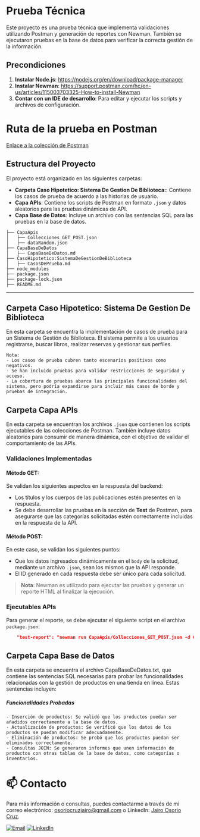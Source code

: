 # Prueba Técnica

Este proyecto es una prueba técnica que implementa validaciones utilizando Postman y generación de reportes con Newman. También se ejecutaron pruebas en la base de datos para verificar la correcta gestión de la información.

## Precondiciones

1. **Instalar Node.js**: https://nodejs.org/en/download/package-manager
2. **Instalar Newman**: https://support.postman.com/hc/en-us/articles/115003703325-How-to-install-Newman
3. **Contar con un IDE de desarrollo**: Para editar y ejecutar los scripts y archivos de configuración.

# Ruta de la prueba en Postman

[Enlace a la colección de Postman](https://elements.getpostman.com/redirect?entityId=32063379-9b79064f-313e-4e32-b76f-1c8ac3436b5c&entityType=collection)

## Estructura del Proyecto

El proyecto está organizado en las siguientes carpetas:
- **Carpeta Caso Hipotetico: Sistema De Gestion De Biblioteca:**: Contiene los casos de prueba de acuerdo a las historias de usuario.
- **Capa APIs**: Contiene los scripts de Postman en formato `.json` y datos aleatorios para las pruebas dinámicas de API.
- **Capa Base de Datos**: Incluye un archivo con las sentencias SQL para las pruebas en la base de datos.
````
├── CapaApis
│   ├── Collecciones_GET_POST.json
│   ├── dataRandom.json
├── CapaBaseDeDatos
│   ├── CapaBaseDeDatos.md
├── CasoHipotetico:SistemaDeGestionDeBiblioteca
│   ├── CasosDePrueba.md
├── node_modules
├── package.json
├── package-lock.json
├── README.md
````
---

## Carpeta Caso Hipotetico: Sistema De Gestion De Biblioteca

En esta carpeta se encuentra la implementación de casos de prueba para un Sistema de Gestión de Biblioteca. El sistema permite a los usuarios registrarse, buscar libros, realizar reservas y gestionar sus perfiles.
````
Nota:
- Los casos de prueba cubren tanto escenarios positivos como negativos.
- Se han incluido pruebas para validar restricciones de seguridad y acceso.
- La cobertura de pruebas abarca las principales funcionalidades del sistema, pero podría expandirse para incluir más casos de borde y pruebas de integración.
````
## Carpeta Capa APIs

En esta carpeta se encuentran los archivos `.json` que contienen los scripts ejecutables de las colecciones de Postman. También incluye datos aleatorios para consumir de manera dinámica, con el objetivo de validar el comportamiento de las APIs.

### Validaciones Implementadas

#### **Método GET**:
Se validan los siguientes aspectos en la respuesta del backend:

- Los títulos y los cuerpos de las publicaciones estén presentes en la respuesta.
- Se debe desarrollar las pruebas en la sección de **Test** de Postman, para asegurarse que las categorías solicitadas estén correctamente incluidas en la respuesta de la API.

#### **Método POST**:
En este caso, se validan los siguientes puntos:

- Que los datos ingresados dinámicamente en el `body` de la solicitud, mediante un archivo `.json`, sean los mismos que la API responde.
- El ID generado en cada respuesta debe ser único para cada solicitud.

> **Nota**: Newman es utilizado para ejecutar las pruebas y generar un reporte HTML al finalizar la ejecución.
### Ejecutables APIs

Para generar el reporte, se debe ejecutar el siguiente script en el archivo `package.json`:

```json
    "test-report": "newman run CapaApis/Collecciones_GET_POST.json -d CapaApis/dataRandom.json -r html --reporter-html-export Newman_Report.html"
```


## Carpeta Capa Base de Datos

En esta carpeta se encuentra el archivo CapaBaseDeDatos.txt, que contiene las sentencias SQL necesarias para probar las funcionalidades relacionadas con la gestión de productos en una tienda en línea. Estas sentencias incluyen:
##### Funcionalidades Probadas

    - Inserción de productos: Se validó que los productos puedan ser añadidos correctamente a la base de datos.
    - Actualización de productos: Se verificó que los datos de los productos se puedan modificar adecuadamente.
    - Eliminación de productos: Se probó que los productos puedan ser eliminados correctamente.
    - Consultas JOIN: Se generaron informes que unen información de productos con otras tablas de la base de datos, como categorías o inventarios.

#  📫 Contacto
Para más información o consultas, puedes contactarme a través de mi correo electrónico: [osoriocruzjairo@gmail.com](mailto:osoriocruzjairo@gmail.com) o LinkedIn: [Jairo Osorio Cruz](https://www.linkedin.com/in/jairo-osorio-c-8461061b3/).

[![Email](https://img.shields.io/badge/-Email-D14836?style=flat&logo=gmail&logoColor=white)](mailto:osoriocruzjairo@gmail.com)
[![LinkedIn](https://img.shields.io/badge/-LinkedIn-0077B5?style=flat&logo=linkedin&logoColor=white)](https://www.linkedin.com/in/jairo-osorio-c-8461061b3/)